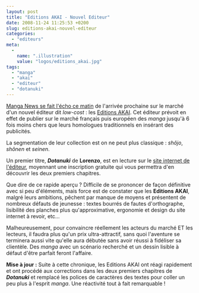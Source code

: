 ```yaml
---
layout: post
title: "Editions AKAI - Nouvel Editeur"
date: 2008-11-24 11:25:53 +0200
slug: editions-akai-nouvel-editeur
categories:
  - "editeurs"
meta:
  -
    name: ".illustration"
    value: "logos/editions_akai.jpg"
tags:
  - "manga"
  - "akai"
  - "editeur"
  - "dotanuki"
---
```


[Manga News se fait l'écho ce matin](http://www.manga-news.com/index.php/actus/2008/11/24/Les-editions-Akai-lancent-le-manga-low-cost) de l'arrivée prochaine sur le marché d'un nouvel éditeur dit _low-cost_ : les [Editions AKAI](http://www.editions-akai.fr/). Cet éditeur prévoit en effet de publier sur le marché français puis européen des _manga_ jusqu'à 6 fois moins chers que leurs homologues traditionnels en insérant des publicités.

La segmentation de leur collection est on ne peut plus classique : _shôjo_, _shônen_ et _seinen_.

Un premier titre, _**Dotanuki**_ de **Lorenzo**, est en lecture sur le [site internet de l'éditeur](http://www.editions-akai.fr/), moyennant une inscription gratuite qui vous permettra d'en découvrir les deux premiers chapitres.

Que dire de ce rapide aperçu ? Difficile de se prononcer de façon définitive avec si peu d'éléments, mais force est de constater que les **Editions AKAI**, malgré leurs ambitions, pêchent par manque de moyens et présentent de nombreux défauts de jeunesse : textes bourrés de fautes d'orthographe, lisibilité des planches plus qu'approximative, ergonomie et design du site internet à revoir, etc...

Malheureusement, pour convaincre réellement les acteurs du marché ET les lecteurs, il faudra plus qu'un prix ultra-attractif, sans quoi l'aventure se terminera aussi vite qu'elle aura débutée sans avoir réussi à fidéliser sa clientèle. Des _manga_ avec un scénario recherché et un dessin lisible à défaut d'être parfait feront l'affaire.

**Mise à jour :** Suite à cette chronique, les Editions AKAI ont réagi rapidement et ont procédé aux corrections dans les deux premiers chapitres de _**Dotanuki**_ et remplacé les polices de caractères des textes pour coller un peu plus à l'esprit _manga_. Une réactivité tout à fait remarquable !